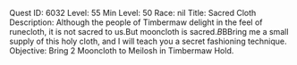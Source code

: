 Quest ID: 6032
Level: 55
Min Level: 50
Race: nil
Title: Sacred Cloth
Description: Although the people of Timbermaw delight in the feel of runecloth, it is not sacred to us.But mooncloth is sacred.$B$BBring me a small supply of this holy cloth, and I will teach you a secret fashioning technique. 
Objective: Bring 2 Mooncloth to Meilosh in Timbermaw Hold.

